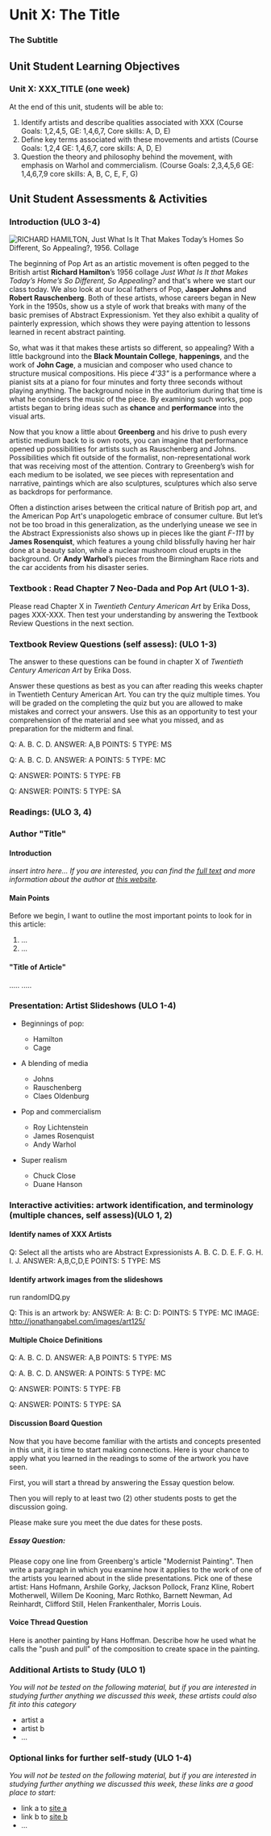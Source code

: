 # Unit X:  The Title
  
### The Subtitle

## Unit Student Learning Objectives

### Unit X:  XXX_TITLE (one week)

At the end of this unit, students will be able to:

<!-- example -->

  1. Identify artists and describe qualities associated with XXX (Course Goals: 1,2,4,5, GE: 1,4,6,7, Core skills: A, D, E)
  2. Define key terms associated with these movements and artists (Course Goals: 1,2,4 GE: 1,4,6,7, core skills: A, D, E)
  3. Question the theory and philosophy behind the movement, with emphasis on Warhol and commercialism. (Course Goals: 2,3,4,5,6 GE: 1,4,6,7,9 core skills: A, B, C, E, F, G)

<!-- example -->

## Unit Student Assessments & Activities

### Introduction (ULO 3-4)

<!-- example -->

![RICHARD HAMILTON, *Just What Is It That Makes Today’s Homes So Different, So Appealing?*, 1956. Collage][Hamilton001]

The beginning of Pop Art as an artistic movement is often pegged to the British artist **Richard Hamilton**’s 1956 collage *Just What Is It that Makes Today’s Home’s So Different, So Appealing?* and that's where we start our class today. We also look at our local fathers of Pop, **Jasper Johns** and **Robert Rauschenberg**. Both of these artists, whose careers began in New York in the 1950s, show us a style of work that breaks with many of the basic premises of Abstract Expressionism. Yet they also exhibit a quality of painterly expression, which shows they were paying attention to lessons learned in recent abstract painting. 


So, what was it that makes these artists so different, so appealing? With a little background into the **Black Mountain College**, **happenings**, and the work of **John Cage**, a musician and composer who used chance to structure musical compositions.  His piece *4'33"* is a performance where a pianist sits at a piano for four minutes and forty three seconds without playing anything.  The background noise in the auditorium during that time is what he considers the music of the piece.  By examining such works, pop artists began to bring ideas such as **chance** and **performance** into the visual arts.

Now that you know a little about **Greenberg** and his drive to push every artistic medium back to is own roots, you can imagine that performance opened up possibilities for artists such as Rauschenberg and Johns. Possibilities which fit outside of the formalist, non-representational work that was receiving most of the attention. Contrary to Greenberg’s wish for each medium to be isolated, we see pieces with representation and narrative, paintings which are also sculptures, sculptures which also serve as backdrops for performance.

Often a distinction arises between the critical nature of British pop art, and the American Pop Art's unapologetic embrace of consumer culture. But let’s not be too broad in this generalization, as the underlying unease we see in the Abstract Expressionists also shows up in pieces like the giant *F-111* by **James Rosenquist**, which features a young child blissfully having her hair done at a beauty salon, while a nuclear mushroom cloud erupts in the background. Or **Andy Warhol**’s pieces from the Birmingham Race riots and the car accidents from his disaster series.

[hamilton001]: ../images/hamilton.1956.JustWhatSoAppealing.jpg "The Hero"

<!-- END example -->

### Textbook :  Read Chapter 7 Neo-Dada and Pop Art (ULO 1-3). 

Please read Chapter X in *Twentieth Century American Art* by Erika Doss, pages XXX-XXX. Then test your understanding by answering the Textbook Review Questions in the next section.

### Textbook Review Questions (self assess): (ULO 1-3)

The answer to these questions can be found in chapter X of *Twentieth Century American Art* by Erika Doss.


Answer these questions as best as you can after reading this weeks chapter in Twentieth Century American Art.  You can try the quiz multiple times.  You will be graded on the completing the quiz but you are allowed to make mistakes and correct your answers.  Use this as an opportunity to test your comprehension of the material and see what you missed, and as preparation for the midterm and final.

Q: 
A. 
B. 
C. 
D. 
ANSWER: A,B
POINTS: 5
TYPE: MS

Q: 
A. 
B. 
C. 
D. 
ANSWER: A
POINTS: 5
TYPE: MC

Q:
ANSWER: 
POINTS: 5
TYPE: FB

Q:
ANSWER: 
POINTS: 5
TYPE: SA

<!-- MC = Multiple Choice, TF = True/False, MS = Multiple Select, SA = Short Answer, FB = Fill in the blank(s), FM = Fill in the blank(s) shared answers, ES = Essay, OI = Off-line Item -->

### **Readings**: (ULO 3, 4) 
### Author "Title"

#### Introduction 

*insert intro here... If you are interested, you can find the [full text](http://www.example.com) and more information about the author at [this website](http://www.example.com).*

#### Main Points

Before we begin, I want to outline the most important points to look for in this article:

  1. ...
  2. ...
  
#### "Title of Article"

.....
.....
  
### Presentation: Artist Slideshows (ULO 1-4)

<!-- example -->

  * Beginnings of pop: 
	  * Hamilton
	  * Cage
	
  * A blending of media
	  * Johns
	  * Rauschenberg
	  * Claes Oldenburg
	
  * Pop and commercialism
    * Roy Lichtenstein
    * James Rosenquist
    * Andy Warhol

  * Super realism
	  * Chuck Close
    * Duane Hanson

<!-- example -->
    
### Interactive activities: artwork identification, and terminology (multiple chances, self assess)(ULO 1, 2)

#### Identify names of XXX Artists

Q: Select all the artists who are Abstract Expressionists 
A. 
B. 
C. 
D. 
E.
F.
G.
H.
I.
J.
ANSWER: A,B,C,D,E
POINTS: 5
TYPE: MS

#### Identify artwork images from the slideshows

run randomIDQ.py

Q: This is an artwork by:
ANSWER:
A:
B:
C:
D: 
POINTS: 5
TYPE: MC
IMAGE: http://jonathangabel.com/images/art125/

#### Multiple Choice Definitions

Q: 
A. 
B. 
C. 
D. 
ANSWER: A,B
POINTS: 5
TYPE: MS

Q: 
A. 
B. 
C. 
D. 
ANSWER: A
POINTS: 5
TYPE: MC

Q:
ANSWER: 
POINTS: 5
TYPE: FB

Q:
ANSWER: 
POINTS: 5
TYPE: SA

<!-- MC = Multiple Choice, TF = True/False, MS = Multiple Select, SA = Short Answer, FB = Fill in the blank(s), FM = Fill in the blank(s) shared answers, ES = Essay, OI = Off-line Item -->

#### Discussion Board Question

Now that you have become familiar with the artists and concepts presented in this unit, it is time to start making connections.  Here is your chance to apply what you learned in the readings to some of the artwork you have seen. 

First, you will start a thread by answering the Essay question below. 

Then you will reply to at least two (2) other students posts to get the discussion going.  

Please make sure you meet the due dates for these posts.

##### Essay Question:

Please copy one line from Greenberg's article "Modernist Painting".  Then write a paragraph in which you examine how it applies to the work of one of the artists you learned about in the slide presentations.  Pick one of these artist: Hans Hofmann, Arshile Gorky, Jackson Pollock, Franz Kline, Robert Motherwell, Willem De Kooning, Marc Rothko, Barnett Newman, Ad Reinhardt, Clifford Still, Helen Frankenthaler, Morris Louis.

#### Voice Thread Question

Here is another painting by Hans Hoffman.  Describe how he used what he calls the "push and pull" of the composition to create space in the painting.

### Additional Artists to Study (ULO 1)
    
*You will not be tested on the following material, but if you are interested in studying further anything we discussed this week, these artists could also fit into this category*

  * artist a
  * artist b
  * ...

### Optional links for further self-study (ULO 1-4)

*You will not be tested on the following material, but if you are interested in studying further anything we discussed this week, these links are a good place to start:*

  * link a to [site a](http://example.com)
  * link b to [site b](http://example.com)
  * ...
  
<!--@H [Back to Index](art125Outline) H@-->
<!--@H [previous page](art125Unit01) H@-->
<!--@H [next page](art125Unit01) H@-->
